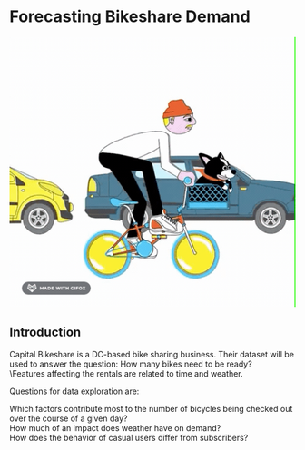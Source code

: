# Forecasting Bikeshare Demand<br>

<img src='visualizations/biking.gif' width=700>

## Introduction
Capital Bikeshare is a DC-based bike sharing business. Their dataset will be used to answer the question: How many bikes need to be ready?<br>\Features affecting the rentals are related to time and weather.

Questions for data exploration are:<br>

Which factors contribute most to the number of bicycles being checked out over the course of a given day?<br>
How much of an impact does weather have on demand?<br>
How does the behavior of casual users differ from subscribers?<br>
